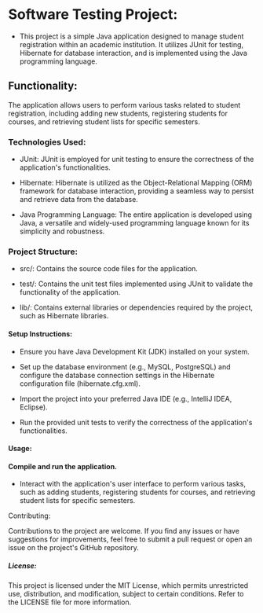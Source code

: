 # Software Testing Project:

* This project is a simple Java application designed to manage student registration within an academic institution. It utilizes JUnit for testing, Hibernate for database interaction, and is implemented using the Java programming language.

## Functionality:

The application allows users to perform various tasks related to student registration, including adding new students, registering students for courses, and retrieving student lists for specific semesters.

### Technologies Used:

* JUnit: JUnit is employed for unit testing to ensure the correctness of the application's functionalities.

* Hibernate: Hibernate is utilized as the Object-Relational Mapping (ORM) framework for database interaction, providing a seamless way to persist and retrieve data from the database.

* Java Programming Language: The entire application is developed using Java, a versatile and widely-used programming language known for its simplicity and robustness.

### Project Structure:

* src/: Contains the source code files for the application.

* test/: Contains the unit test files implemented using JUnit to validate the functionality of the application.

* lib/: Contains external libraries or dependencies required by the project, such as Hibernate libraries.

#### Setup Instructions:

* Ensure you have Java Development Kit (JDK) installed on your system.

* Set up the database environment (e.g., MySQL, PostgreSQL) and configure the database connection settings in the Hibernate configuration file (hibernate.cfg.xml).

* Import the project into your preferred Java IDE (e.g., IntelliJ IDEA, Eclipse).

* Run the provided unit tests to verify the correctness of the application's functionalities.

#### Usage:

#### Compile and run the application.

* Interact with the application's user interface to perform various tasks, such as adding students, registering students for courses, and retrieving student lists for specific semesters.

Contributing:

Contributions to the project are welcome. If you find any issues or have suggestions for improvements, feel free to submit a pull request or open an issue on the project's GitHub repository.

##### License:

This project is licensed under the MIT License, which permits unrestricted use, distribution, and modification, subject to certain conditions. Refer to the LICENSE file for more information.
